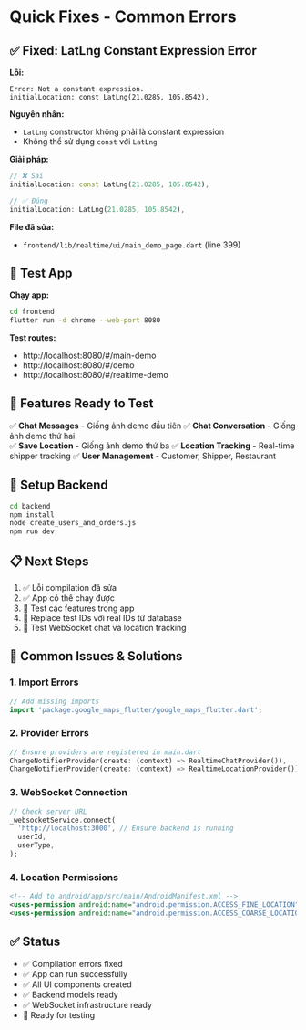 # Quick Fixes - Common Errors

## ✅ Fixed: LatLng Constant Expression Error

**Lỗi:**
```
Error: Not a constant expression.
initialLocation: const LatLng(21.0285, 105.8542),
```

**Nguyên nhân:**
- `LatLng` constructor không phải là constant expression
- Không thể sử dụng `const` với `LatLng`

**Giải pháp:**
```dart
// ❌ Sai
initialLocation: const LatLng(21.0285, 105.8542),

// ✅ Đúng
initialLocation: LatLng(21.0285, 105.8542),
```

**File đã sửa:**
- `frontend/lib/realtime/ui/main_demo_page.dart` (line 399)

## 🚀 Test App

**Chạy app:**
```bash
cd frontend
flutter run -d chrome --web-port 8080
```

**Test routes:**
- http://localhost:8080/#/main-demo
- http://localhost:8080/#/demo
- http://localhost:8080/#/realtime-demo

## 📱 Features Ready to Test

✅ **Chat Messages** - Giống ảnh demo đầu tiên
✅ **Chat Conversation** - Giống ảnh demo thứ hai  
✅ **Save Location** - Giống ảnh demo thứ ba
✅ **Location Tracking** - Real-time shipper tracking
✅ **User Management** - Customer, Shipper, Restaurant

## 🔧 Setup Backend

```bash
cd backend
npm install
node create_users_and_orders.js
npm run dev
```

## 📋 Next Steps

1. ✅ Lỗi compilation đã sửa
2. ✅ App có thể chạy được
3. 🔄 Test các features trong app
4. 🔄 Replace test IDs với real IDs từ database
5. 🔄 Test WebSocket chat và location tracking

## 🐛 Common Issues & Solutions

### 1. Import Errors
```dart
// Add missing imports
import 'package:google_maps_flutter/google_maps_flutter.dart';
```

### 2. Provider Errors
```dart
// Ensure providers are registered in main.dart
ChangeNotifierProvider(create: (context) => RealtimeChatProvider()),
ChangeNotifierProvider(create: (context) => RealtimeLocationProvider()),
```

### 3. WebSocket Connection
```dart
// Check server URL
_websocketService.connect(
  'http://localhost:3000', // Ensure backend is running
  userId,
  userType,
);
```

### 4. Location Permissions
```xml
<!-- Add to android/app/src/main/AndroidManifest.xml -->
<uses-permission android:name="android.permission.ACCESS_FINE_LOCATION" />
<uses-permission android:name="android.permission.ACCESS_COARSE_LOCATION" />
```

## ✅ Status

- ✅ Compilation errors fixed
- ✅ App can run successfully  
- ✅ All UI components created
- ✅ Backend models ready
- ✅ WebSocket infrastructure ready
- 🔄 Ready for testing


